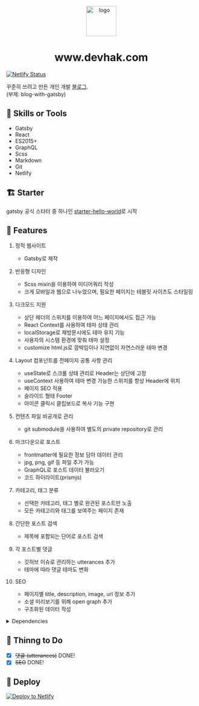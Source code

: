 
<p align="center">
  <a href="https://www.devhak.com">
    <img src="../blog-with-gatsby/public/static/logoIcon-37f7686732afb400dca703537498a701.svg" width="80" height="80" alt="logo">
  </a>
</p>
<h1 align="center">www.devhak.com</h1>

[![Netlify Status](https://api.netlify.com/api/v1/badges/904c5db2-9246-4ff5-aa1a-f18cfbab6f9d/deploy-status)](https://app.netlify.com/sites/devhak/deploys)

꾸준히 쓰려고 만든 개인 개발 [블로그](https://www.devhak.com).  
(부제: blog-with-gatsby)


## 🔧 Skills or Tools
- Gatsby
- React
- ES2015+
- GraphQL
- Scss
- Markdown
- Git
- Netlify


## 🏗 Starter
gatsby 공식 스타터 중 하나인 [starter-hello-world](https://github.com/gatsbyjs/gatsby-starter-hello-world)로 시작


## 🎯 Features
1. 정적 웹사이트
   - Gatsby로 제작

2. 반응형 디자인
   - Scss mixin을 이용하여 미디어쿼리 작성
   - 크게 모바일과 웹으로 나누었으며, 필요한 페이지는 테블릿 사이즈도 스타일링

3. 다크모드 지원
   - 상단 헤더의 스위치를 이용하여 어느 페이지에서도 접근 가능
   - React Context를 사용하여 테마 상태 관리
   - localStorage로 재방문시에도 테마 유지 기능
   - 사용자의 시스템 환경에 맞춰 테마 설정
   - customize html.js로 깜박임이나 지연없이 자연스러운 테마 변경

4. Layout 컴포넌트를 전페이지 공통 사항 관리
   - useState로 스크롤 상태 관리로 Header는 상단에 고정
   - useContext 사용하여 테마 변경 가능한 스위치를 항상 Header에 위치
   - 페이지 SEO 적용
   - 슬라이드 형태 Footer
   - 아이콘 클릭시 클립보드로 복사 기능 구현

5. 컨텐츠 파일 비공개로 관리
   - git submodule을 사용하여 별도의 private repository로 관리

6. 마크다운으로 포스트
   - frontmatter에 필요한 정보 담아 데이터 관리
   - jpg, png, gif 등 파일 추가 가능
   - GraphQL로 포스트 데이터 불러오기
   - 코드 하이라이트(prismjs)

7. 카테고리, 태그 분류
   - 선택한 카테고리, 태그 별로 완관된 포스트만 노출
   - 모든 카테고리와 태그를 보여주는 페이지 존재

8. 간단한 포스트 검색
   - 제목에 포함되는 단어로 포스트 검색

9. 각 포스트별 댓글
   - 깃허브 이슈로 관리하는 utterances 추가
   - 테마에 따라 댓글 테마도 변화

10. SEO
    - 페이지별 title, description, image, url 정보 추가
    - 소셜 미리보기를 위해 open graph 추가
    - 구조화된 데이터 작성

<details>
<summary>Dependencies</summary>

- gatsby
- gatsby-image
- gatsby-plugin-sass
- gatsby-plugin-sharp
- gatsby-remark-copy-linked-files
- gatsby-remark-images
- gatsby-remark-prismjs
- gatsby-remark-relative-images
- gatsby-source-filesystem
- gatsby-transformer-remark
- gatsby-transformer-sharp
- lodash
- node-sass
- prismjs
- react
- react-dom
- react-helmet
- react-icons
- react-syntax-highlighter
</details>


## 📌 Thinng to Do
- [x] ~~댓글 (utterances)~~ DONE!
- [x] ~~SEO~~ DONE!

## 💫 Deploy
[![Deploy to Netlify](https://www.netlify.com/img/global/badges/netlify-color-accent.svg)](https://www.netlify.com/)
